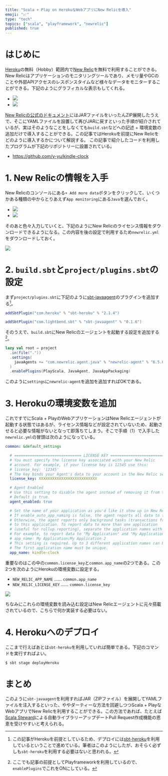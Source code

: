 ```yaml
---
title: "Scala + Play on HerokuなWebアプリにNew Relicを導入"
emoji: "📈"
type: "tech"
topics: ["scala", "playframework", "newrelic"]
published: true
---
```


# はじめに

[Heroku](https://www.heroku.com/)の無料（Hobby）範囲内で[New Relic](https://newrelic.com/)を無料で利用することができる。New Relicはアプリケーションのモニタリングツールであり、メモリ量やGCのことや外部APIアクセスのレスポンスタイムなど様々なデータをモニターすることができる。下記のようにグラフィカルな表示もしてくれる。

- ![](https://storage.googleapis.com/zenn-user-upload/bj6lp9yck5kdimaywa4bl9eoxxri)
- ![](https://storage.googleapis.com/zenn-user-upload/mi2nwn2b7kdwbue90c0kfzphv0gi)

[New Relicの公式のドキュメント](https://docs.newrelic.com/docs/agents/java-agent/installation/include-java-agent-jvm-argument/#Installing_on_Play)にはJARファイルをいったんZIP展開したうえで、そこにYAMLファイルを設置して再びJARに戻すといった手順が紹介されているが、実はそのようなことをしなくても`build.sbt`などへの記述 + 環境変数の追加だけで導入することができる。この記事ではHerokuを前提にNew Relicをどのように導入するかについて解説する。
この記事で紹介したコードを利用したプログラムが下記のリポジトリーに設置されている。

- https://github.com/y-yu/kindle-clock

# 1. New Relicの情報を入手

New Relicのコンソールにある`+ Add more data`ボタンをクリックして、いくつかある種類の中からとりあえず`App monitoring`にある`Java`を選んでおく。

- ![](https://storage.googleapis.com/zenn-user-upload/zcl8nd7u7m3h6lqlybqeetpwyvz0)
- ![](https://storage.googleapis.com/zenn-user-upload/nc0nsj6l1yzoflt9dy82e9q9idid)

そのあと色々入力していくと、下記のようにNew Relicのライセンス情報をダウンロードできるようになる。この内容を後の設定で利用するため`newrelic.yml`をダウンロードしておく。

![](https://storage.googleapis.com/zenn-user-upload/886p1lioqbywhr3e11igrhmazgic)

# 2. `build.sbt`と`project/plugins.sbt`の設定

まず`project/plugins.sbt`に下記のように[sbt-javaagent](https://github.com/sbt/sbt-javaagent)のプラグインを追加する[^sbt-heroku]。


```scala:project/plugins.sbt
addSbtPlugin("com.heroku" % "sbt-heroku" % "2.1.4")

addSbtPlugin("com.lightbend.sbt" % "sbt-javaagent" % "0.1.6")
```

[^sbt-heroku]: この記事がHerokuを前提としているため、デプロイには[sbt-heroku](https://github.com/heroku/sbt-heroku)を利用しているということで進めている。筆者はこのようにしたが、おそらく必ずしも`sbt-heroku`を利用する必要はないと思われる。

そのうえで、`build.sbt`にNew Relicのエージェントを起動する設定を追加する[^play-scala]。

```scala:build.sbt
lazy val root = project
  .in(file("."))
  .settings(
    javaAgents += "com.newrelic.agent.java" % "newrelic-agent" % "6.5.0"
  )
  .enablePlugins(PlayScala, JavaAgent, JavaAppPackaging)
```

[^play-scala]: ここでも記事の前提としてPlayframeworkを利用しているので、`enablePlugins`でこれをONにしている。

このように`settings`に`newrelic-agent`を追加を追加すればOKである。

# 3. Herokuの環境変数を追加

これですでにScala + PlayのWebアプリケーションはNew Relicエージェントが起動する状態ではあるが、ライセンス情報などが設定されていないため、起動させると必要な情報がないとなって即落ちてしまう。そこで手順（1）で入手した`newrelic.yml`の冒頭は次のようになっている。

```yaml:newrelic.yml
common: &default_settings

  # ============================== LICENSE KEY ===============================
  # You must specify the license key associated with your New Relic
  # account. For example, if your license key is 12345 use this:
  # license_key: '12345'
  # The key binds your Agent's data to your account in the New Relic service.
  license_key: XXXXXXXXXXXXXXXXXXXXXXXXXX

  # Agent Enabled
  # Use this setting to disable the agent instead of removing it from the startup command.
  # Default is true.
  agent_enabled: true

  # Set the name of your application as you'd like it show up in New Relic.
  # If enable_auto_app_naming is false, the agent reports all data to this application.
  # Otherwise, the agent reports only background tasks (transactions for non-web applications)
  # to this application. To report data to more than one application
  # (useful for rollup reporting), separate the application names with ";".
  # For example, to report data to "My Application" and "My Application 2" use this:
  # app_name: My Application;My Application 2
  # This setting is required. Up to 3 different application names can be specified.
  # The first application name must be unique.
  app_name: kindle-clock
```

重要なのはこの中の`common.license_key`と`common.app_name`の2つである。この2つを次のようにHerokuの環境変数に設定する。

- `NEW_RELIC_APP_NAME` …… `common.app_name`
- `NEW_RELIC_LICENSE_KEY` …… `common.license_key`

![](https://storage.googleapis.com/zenn-user-upload/i07qddcp6fexnxwjbrh8kexcy67j)

ちなみにこれらの環境変数を読み込む設定はNew Relicエージェントに元々搭載されているので、こちらで何か実装する必要はない。

# 4. Herokuへのデプロイ

ここまで行えばあとは`sbt-heroku`を利用していれば簡単である。下記のコマンドを実行すればよい。

```console
$ sbt stage deployHeroku
```

# まとめ

このように`sbt-javaagent`を利用すればJAR（ZIPファイル）を展開してYAMLファイルを注入するといった、ややダーティーな方法を回避しつつScala + PlayなWebアプリでNew Relicを利用することができる。この方法であれば、たとえば[Scala Steward](https://github.com/scala-steward-org/scala-steward)による自動ライブラリーアップデートPull Request作成機能の恩恵を受けやすいと考えられる。

